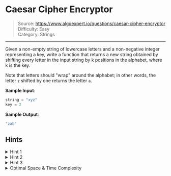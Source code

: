 # Caesar Cipher Encryptor
> Source: https://www.algoexpert.io/questions/caesar-cipher-encryptor  
> Difficulty: Easy  
> Category: Strings
---

Given a non-empty string of lowercase letters and a non-negative integer representing a key, write a function that returns a new string obtained by shifting every letter in the input string by k positions in the alphabet, where k is the key.

Note that letters should "wrap" around the alphabet; in other words, the letter `z` shifted by one returns the letter `a`.

**Sample Input**:
```javascript
string = "xyz"
key = 2
```

**Sample Output**:
```javascript
"zab"
```

## Hints

<details>
  <summary>Hint 1</summary>
  Most languages have built-in functions that give you the Unicode value of a character as well as the character corresponding to a Unicode value. Consider using such functions to determine which letters the input string's letters should be mapped to.
</details>

<details>
  <summary>Hint 2</summary>
  Try creating your own mapping of letters to codes. In other words, try associating each letter in the alphabet with a specific number - its position in the alphabet, for instance - and using that to determine which letters the input string's letters should be mapped to.
</details>

<details>
  <summary>Hint 3</summary>
  How do you handle cases where a letter gets shifted to a position that requires wrapping around the alphabet? What about cases where the key is very large and causes multiple wrappings around the alphabet? The modulo operator should be your friend here.
</details>

<details>
  <summary>Optimal Space &amp; Time Complexity</summary>
  O(n) time | O(n) space - where n is the length of the input string
</details>
